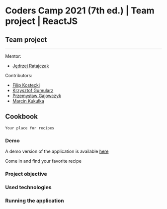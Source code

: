 # Coders Camp 2021 (7th ed.) | Team project | ReactJS

## Team project 
---
Mentor:
* [Jędrzej Ratajczak](https://github.com/Nilphym)

Contributors:
* [Filip Kostecki](https://github.com/kostnerek)
* [Krzysztof Gumularz](https://github.com/KrisGum) 
* [Przemysław Gajowczyk](https://github.com/Przemyslaw-G)
* [Marcin Kukułka](https://github.com/MarcinKukulka)

## Cookbook
    Your place for recipes

### Demo
A demo version of the application is available [here]()

Come in and find your favorite recipe

### Project objective


### Used technologies

### Running the application